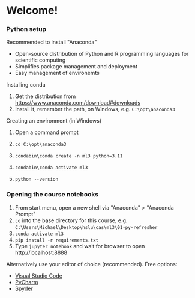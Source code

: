 # Welcome!

### Python setup

Recommended to install "Anaconda"

- Open-source distribution of Python and R programming languages for scientific computing
- Simplifies package management and deployment
- Easy management of environemts

Installing conda

1. Get the distribution from https://www.anaconda.com/download#downloads
2. Install it, remember the path, on Windows, e.g. `C:\opt\anaconda3`

Creating an environment (in Windows)

1. Open a command prompt
2. `cd C:\opt\anaconda3`
3. `condabin\conda create -n ml3 python=3.11`
4. `condabin\conda activate ml3`

5. `python --version`

### Opening the course notebooks

1. From start menu, open a new shell via "Anaconda" > "Anaconda Prompt"
2. `cd` into the base directory for this course, e.g. `C:\Users\Michael\Desktop\hslu\cas\ml3\01-py-refresher`
3. `conda activate ml3`
4. `pip install -r requirements.txt`
5. Type `jupyter notebook` and wait for browser to open http://localhost:8888

Alternatively use your editor of choice (recommended). Free options:

- [Visual Studio Code](https://code.visualstudio.com/download)
- [PyCharm](https://www.jetbrains.com/pycharm/)
- [Spyder](https://www.spyder-ide.org/)

